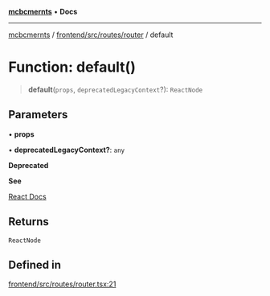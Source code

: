 [**mcbcmernts**](../../../../../README.md) • **Docs**

---

[mcbcmernts](../../../../../modules.md) /
[frontend/src/routes/router](../README.md) / default

# Function: default()

> **default**(`props`, `deprecatedLegacyContext`?): `ReactNode`

## Parameters

• **props**

• **deprecatedLegacyContext?**: `any`

**Deprecated**

**See**

[React Docs](https://legacy.reactjs.org/docs/legacy-context.html#referencing-context-in-lifecycle-methods)

## Returns

`ReactNode`

## Defined in

[frontend/src/routes/router.tsx:21](https://github.com/Data-Point-Solutions/mcbcMERNts/blob/c075a2f91fc90c2c88df62270de0475f3bdb96de/frontend/src/routes/router.tsx#L21)
